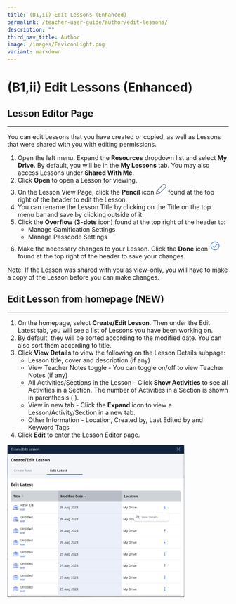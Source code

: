 ```yaml
---
title: (B1,ii) Edit Lessons (Enhanced)
permalink: /teacher-user-guide/author/edit-lessons/
description: ""
third_nav_title: Author
image: /images/FaviconLight.png
variant: markdown
---
```

<h1 id="edit-lessons-enhanced-">(B1,ii) Edit Lessons (Enhanced)</h1>
<h2 id="-lesson-editor-page-">Lesson Editor Page</h2>
<hr>
<p>You can edit Lessons that you have created or copied, as well as Lessons that were shared with you with editing permissions.</p>
<ol>
<li>Open the left menu. Expand the <strong>Resources</strong> dropdown list and select <strong>My Drive</strong>. By default, you will be in the <strong>My Lessons</strong> tab. You may also access Lessons under <strong>Shared With Me</strong>.</li>
<li>Click <strong>Open</strong> to open a Lesson for viewing.</li>
<li>On the Lesson View Page, click the <strong>Pencil</strong> icon <img style="width:1.5rem; display: inline;" src="/images/Icons/Pencil.svg"> found at the top right of the header to edit the Lesson.</li>
<li>You can rename the Lesson Title by clicking on the Title on the top menu bar and save by clicking outside of it.</li>
<li>Click the <strong>Overflow</strong> (<strong>3-dots</strong> icon) found at the top right of the header to:<ul>
<li>Manage Gamification Settings</li>
<li>Manage Passcode Settings</li>
</ul>
</li>
<li>Make the necessary changes to your Lesson. Click the <strong>Done</strong> icon <img style="width:1.5rem; display: inline;" src="/images/Icons/Done.svg"> found at the top right of the header to save your changes.</li>
</ol>
<p><u>Note</u>: If the Lesson was shared with you as view-only, you will have to make a copy of the Lesson before you can make changes.</p>

<h2 id="-edit-lesson-from-homepage-new-">Edit Lesson from homepage (NEW)</h2>
<hr>
<ol>
	<li>On the homepage, select&nbsp;<b>Create/Edit Lesson</b>. Then under the&nbsp;Edit Latest tab, you will see a list of Lessons you have been working on.
		</li><li>By default, they will be sorted according to the modified date. You can also sort them according to title.
	</li><li>Click <b>View Details</b> to view the following on the Lesson Details subpage:
		<ul><li>Lesson title, cover and description (if any)
</li><li> View Teacher Notes toggle - You can toggle on/off to view Teacher Notes (if any)
			</li><li>All Activities/Sections in the Lesson - Click <b>Show Activities</b> to see all Activities in a Section. The number of Activities in a Section is shown in parenthesis ( ).
			</li><li>View in new tab - Click the <b>Expand</b> icon to view a Lesson/Activity/Section in a new tab.
</li><li>Other Information - Location, Created by, Last Edited by and Keyword Tags
		</li></ul>
	</li><li>Click <b>Edit</b> to enter the Lesson Editor page.</li></ol><img style="width: 80%;" src="/images/2Teacher/AU_EditLessons1.png">